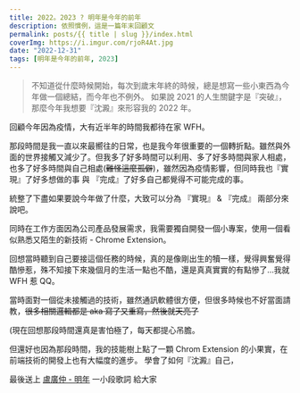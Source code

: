 ```yaml
---
title: 2022。2023 ? 明年是今年的前年
description: 依照慣例，這是一篇年末回顧文
permalink: posts/{{ title | slug }}/index.html
coverImg: https://i.imgur.com/rjoR4At.jpg
date: "2022-12-31"
tags: [明年是今年的前年, 2023]
---
```


> 不知道從什麼時候開始，每次到歲末年終的時候，總是想寫一些小東西為今年做一個總結，而今年也不例外。
> 如果說 2021 的人生關鍵字是『突破』， 那麼今年我想要『沈澱』來形容我的 2022 年。

回顧今年因為疫情，大有近半年的時間我都待在家 WFH。

那段時間是我一直以來最嚮往的日常，也是我今年很重要的一個轉折點。雖然與外面的世界接觸又減少了。但我多了好多時間可以利用、多了好多時間與家人相處，也多了好多時間與自己相處(~~難怪這麼孤僻~~)，雖然因為疫情影響，但同時我也『實現』了好多想做的事 與 『完成』了好多自己都覺得不可能完成的事。

統整了下盡如果要說今年做了什麼，大致可以分為 『實現』 & 『完成』 兩部分來說吧。

同時在工作方面因為公司產品發展需求，我需要獨自開發一個小專案，使用一個看似熟悉又陌生的新技術 - Chrome Extension。

回想當時聽到自己要接這個任務的時候，真的是像剛出生的犢一樣，覺得興奮覺得酷慘惹，殊不知接下來幾個月的生活一點也不酷，還是真真實實的有點慘了...我就 WFH 惹 QQ。

當時面對一個從未接觸過的技術，雖然通訊軟體很方便，但很多時候也不好當面請教，~~很多相關邏輯都是 aka 寫了又重寫，然後就天亮了~~

(現在回想那段時間還真是害怕極了，每天都提心吊膽。

但還好也因為那段時間，我的技能樹上點了一顆 Chrom Extension 的小果實，在前端技術的開發上也有大幅度的進步。 學會了如何『沈澱』自己，

最後送上 [盧廣仲 - 明年](https://www.youtube.com/watch?v=2bIP88OYUUM) 一小段歌詞 給大家
